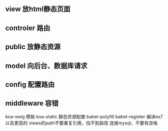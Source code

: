 ## view 放html静态页面
## controler 路由
## public 放静态资源
## model 向后台、数据库请求
## config 配置路由
## middleware 容错

koa-swig 模板
koa-static 静态资源配置
babel-polyfill babel-register 编译es7以及更高的
views的path不要重复引用，找不到路径
连接mysql，不要有空格